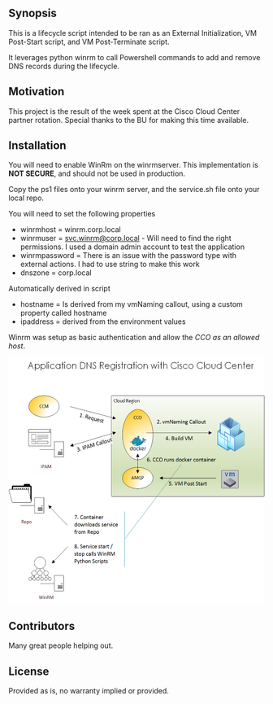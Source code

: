 ## Synopsis

This is a lifecycle script intended to be ran as an External Initialization, VM Post-Start script, and VM Post-Terminate script.

It leverages python winrm to call Powershell commands to add and remove DNS records during the lifecycle.

## Motivation

This project is the result of the week spent at the Cisco Cloud Center partner rotation. Special thanks to the BU for making this time available.

## Installation

You will need to enable WinRm on the winrmserver.  This implementation is **NOT SECURE**, and should not be used in production.

Copy the ps1 files onto your winrm server, and the service.sh file onto your local repo.

You will need to set the following properties
- winrmhost = winrm.corp.local
- winrmuser = svc.winrm@corp.local - Will need to find the right permissions.  I used a domain admin account to test the application
- winrmpassword = There is an issue with the password type with external actions.  I had to use string to make this work
- dnszone = corp.local

Automatically derived in script
- hostname = Is derived from my vmNaming callout, using a custom property called hostname
- ipaddress = derived from the environment values

Winrm was setup as basic authentication and allow the *CCO as an allowed host*.

<img src="images/ExternalWindowsDnsService.png" alt="General Flow" width="523px" height="483">

## Contributors

Many great people helping out.

## License

Provided as is, no warranty implied or provided.
